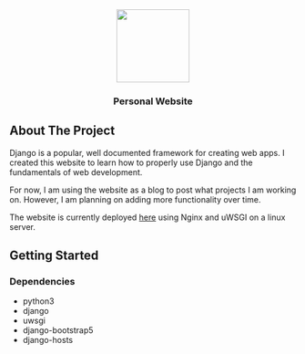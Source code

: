 <div align="center">
	<a href="https://www.github.com/foflores10/personalwebsite">
		<img src="https://projects.foflores.com/personalwebsite/icon.png" width=128>
	</a>
	<h3>Personal Website</h3>
</div>

## About The Project

Django is a popular, well documented framework for creating web apps. I created this website to learn how to properly use Django and the fundamentals of web development.

For now, I am using the website as a blog to post what projects I am working on. However, I am planning on adding more functionality over time.

The website is currently deployed [here](https://www.foflores.com) using Nginx and uWSGI on a linux server.

## Getting Started

### Dependencies

- python3
- django
- uwsgi
- django-bootstrap5
- django-hosts

